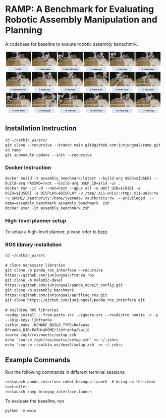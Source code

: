 # RAMP: A Benchmark for Evaluating Robotic Assembly Manipulation and Planning
A codebase for baseline to evalute robotic assembly benachmrk.

![Teaser figure](./media/teaser.png)

## Installation Instruction
```
cd ~/catkin_ws/src/
git clone --recursive --branch main git@github.com:junjungoal/ramp.git
cd ramp
git submodule update --init --recursive
```

### Docker Instruction
```
docker build -t assembly_benchmark:latest --build-arg USER=${USER} --build-arg PASSWD=root --build-arg USER_ID=$(id -u) .
docker run -it -d --net=host --gpus all -e HOST_UID=${UID} -e USER=${USER} -e DISPLAY=$DISPLAY -v /tmp/.X11-unix/:/tmp/.X11-unix:rw -v $HOME/.Xauthority:/home/jyamada/.Xauthority:rw  --privileged  --name=assembly_benchmark assembly_benchmark  zsh
docker exec -it assembly_benchmark zsh
```
### High-level planner setup
To setup a high-level planner, please refer to [here](https://github.com/M-A-Robson/MTC_ORI_Collab).

### ROS library installation

```
cd ~/catkin_ws/src

# clone necessary libraries
git clone -b panda_ros_interface --recursive https://github.com/junjungoal/franka_ros
git clone -b melodic-devel https://github.com/junjungoal/panda_moveit_config.git
git clone -b assembly_benchmark https://github.com/junjungoal/apriltag_ros.git
git clone https://github.com/junjungoal/panda_ros_interface.git

# building ROS libraries
rosdep install --from-paths src --ignore-src --rosdistro noetic -r -y --skip-keys libfranka
catkin_make -DCMAKE_BUILD_TYPE=Release -DFranka_DIR:PATH=$HOME/libfranka/build 
source /opt/ros/noetic/setup.zsh
echo 'source /opt/ros/noetic/setup.zsh' >> ~/.zshrc
echo 'source ~/catkin_ws/devel/setup.zsh' >> ~/.zshrc
```


## Example Commands

Run the following commands in different terminal sessions.
```
roslaunch panda_interface robot_bringup.launch  # bring up the robot controller
roslaunch ramp bringup_interface.launch
```

To evaluate the baseline, run 
```
python -m main
```

